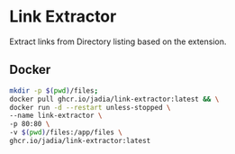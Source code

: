 # Link Extractor
 
Extract links from Directory listing based on the extension.

## Docker

```bash
mkdir -p $(pwd)/files;
docker pull ghcr.io/jadia/link-extractor:latest && \
docker run -d --restart unless-stopped \
--name link-extractor \
-p 80:80 \
-v $(pwd)/files:/app/files \
ghcr.io/jadia/link-extractor:latest
```
